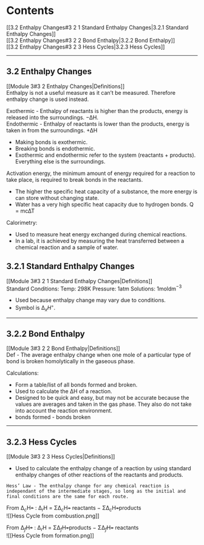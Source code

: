 # Contents
[[3.2 Enthalpy Changes#3 2 1 Standard Enthalpy Changes|3.2.1 Standard Enthalpy Changes]]  
[[3.2 Enthalpy Changes#3 2 2 Bond Enthalpy|3.2.2 Bond Enthalpy]]  
[[3.2 Enthalpy Changes#3 2 3 Hess Cycles|3.2.3 Hess Cycles]]

---
## 3.2 Enthalpy Changes
[[Module 3#3 2 Enthalpy Changes|Definitions]]  
Enthalpy is not a useful measure as it can’t be measured. Therefore enthalpy change is used instead. 

Exothermic - Enthalpy of reactants is higher than the products, energy is released into the surroundings. −∆H.  
Endothermic - Enthalpy of reactants is lower than the products, energy is taken in from the surroundings. +∆H  
- Making bonds is exothermic.
- Breaking bonds is endothermic.
- Exothermic and endothermic refer to the system (reactants + products). Everything else is the surroundings. 

Activation energy, the minimum amount of energy required for a reaction to take place, is required to break bonds in the reactants. 

- The higher the specific heat capacity of a substance, the more energy is can store without changing state. 
- Water has a very high specific heat capacity due to hydrogen bonds. 
Q = mc∆T 

Calorimetry: 
- Used to measure heat energy exchanged during chemical reactions.
-  In a lab, it is achieved by measuring the heat transferred between a chemical reaction and a sample of water. 

## 3.2.1 Standard Enthalpy Changes 
[[Module 3#3 2 1 Standard Enthalpy Changes|Definitions]]  
Standard Conditions: Temp: 298K
Pressure: 1atm
Solutions: 1moldm$^{−3}$ 

- Used because enthalpy change may vary due to conditions.
- Symbol is ∆$_{x}H^{◦}$.
---
## 3.2.2 Bond Enthalpy
[[Module 3#3 2 2 Bond Enthalpy|Definitions]]  
Def - The average enthalpy change when one mole of a particular type of bond is broken homolytically in the gaseous phase. 

Calculations: 
- Form a table/list of all bonds formed and broken.
- Used to calculate the ∆H of a reaction.
- Designed to be quick and easy, but may not be accurate because the values are averages and taken in the gas phase. They also do not take into account the reaction environment. 
- bonds formed - bonds broken 

---
## 3.2.3 Hess Cycles
[[Module 3#3 2 3 Hess Cycles|Definitions]]
- Used to calculate the enthalpy change of a reaction by using standard enthalpy changes of other reactions of the reactants and products. 

```Hess’ Law - The enthalpy change for any chemical reaction is independant of the intermediate stages, so long as the initial and final conditions are the same for each route.``` 

From ∆$_{c}$H~~◦~~ : ∆$_{r}$H = Σ∆$_{c}$H~~◦~~ reactants − Σ∆$_{c}$H~~◦~~products  
![[Hess Cycle from combustion.png]]

From ∆$_{f}$H~~◦~~ : ∆$_{r}$H = Σ∆$_{f}$H~~◦~~products − Σ∆$_{f}$H~~◦~~ reactants  
![[Hess Cycle from formation.png]]